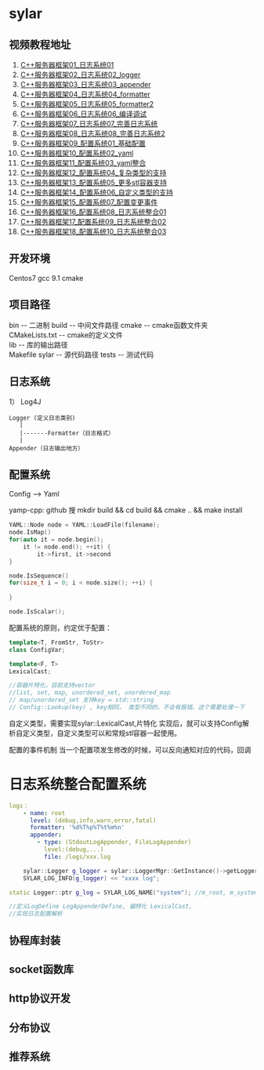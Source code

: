 # sylar

## 视频教程地址
1. [C++服务器框架01_日志系统01](https://www.bilibili.com/video/av52778994/?from=www.sylar.top "")
2. [C++服务器框架02_日志系统02_logger](https://www.bilibili.com/video/av52906685/?from=www.sylar.top "")
3. [C++服务器框架03_日志系统03_appender](https://www.bilibili.com/video/av52906934/?from=www.sylar.top "")
4. [C++服务器框架04_日志系统04_formatter](https://www.bilibili.com/video/av52907828/?from=www.sylar.top "")
5. [C++服务器框架05_日志系统05_formatter2](https://www.bilibili.com/video/av52907987/?from=www.sylar.top "")
6. [C++服务器框架06_日志系统06_编译调试](https://www.bilibili.com/video/av52908593/?from=www.sylar.top "")
7. [C++服务器框架07_日志系统07_完善日志系统](https://www.bilibili.com/video/av52908471/?from=www.sylar.top "")
8. [C++服务器框架08_日志系统08_完善日志系统2](https://www.bilibili.com/video/av52908727/?from=www.sylar.top "")
9. [C++服务器框架09_配置系统01_基础配置](https://www.bilibili.com/video/av52909181/?from=www.sylar.top "")
10. [C++服务器框架10_配置系统02_yaml](https://www.bilibili.com/video/av52909223/?from=www.sylar.top "")
11. [C++服务器框架11_配置系统03_yaml整合](https://www.bilibili.com/video/av52909256/?from=www.sylar.top "")
12. [C++服务器框架12_配置系统04_复杂类型的支持](https://www.bilibili.com/video/av52990220/?from=www.sylar.top "")
13. [C++服务器框架13_配置系统05_更多stl容器支持](https://www.bilibili.com/video/av52991045/?from=www.sylar.top "")
14. [C++服务器框架14_配置系统06_自定义类型的支持](https://www.bilibili.com/video/av52992071/?from=www.sylar.top "")
15. [C++服务器框架15_配置系统07_配置变更事件](https://www.bilibili.com/video/av52992614/?from=www.sylar.top "")
16. [C++服务器框架16_配置系统08_日志系统整合01](https://www.bilibili.com/video/av52993407/?from=www.sylar.top "")
17. [C++服务器框架17_配置系统09_日志系统整合02](https://www.bilibili.com/video/av52994250/?from=www.sylar.top "")
18. [C++服务器框架18_配置系统10_日志系统整合03](https://www.bilibili.com/video/av52995442/?from=www.sylar.top "")

## 开发环境
Centos7
gcc 9.1
cmake

## 项目路径
bin  -- 二进制
build -- 中间文件路径
cmake -- cmake函数文件夹
CMakeLists.txt -- cmake的定义文件  
lib -- 库的输出路径  
Makefile
sylar -- 源代码路径
tests -- 测试代码

## 日志系统
1）
    Log4J
    
    Logger (定义日志类别)
       |
       |-------Formatter（日志格式）
       |
    Appender（日志输出地方）
    
    
## 配置系统

Config --> Yaml

yamp-cpp: github 搜
mkdir build && cd build && cmake .. && make install

```cpp
YAML::Node node = YAML::LoadFile(filename);
node.IsMap()
for(auto it = node.begin();
    it != node.end(); ++it) {
        it->first, it->second
}

node.IsSequence()
for(size_t i = 0; i < node.size(); ++i) {
    
}

node.IsScalar();
```

配置系统的原则，约定优于配置：

```cpp
template<T, FromStr, ToStr>
class ConfigVar;

template<F, T>
LexicalCast;

//容器片特化，目前支持vector
//list, set, map, unordered_set, unordered_map
// map/unordered_set 支持key = std::string
// Config::Lookup(key) , key相同， 类型不同的，不会有报错。这个需要处理一下
```

自定义类型，需要实现sylar::LexicalCast,片特化
实现后，就可以支持Config解析自定义类型，自定义类型可以和常规stl容器一起使用。

配置的事件机制
当一个配置项发生修改的时候，可以反向通知对应的代码，回调

# 日志系统整合配置系统
```yaml
logs：
    - name: root
      level: (debug,info,warn,error,fatal)
      formatter: '%d%T%p%T%t%m%n'
      appender:
        - type: (StdoutLogAppender, FileLogAppender)
          level:(debug,...)
          file: /logs/xxx.log
```
```cpp
    sylar::Logger g_logger = sylar::LoggerMgr::GetInstance()->getLogger(name);
    SYLAR_LOG_INFO(g_logger) << "xxxx log";
```

```cpp
static Logger::ptr g_log = SYLAR_LOG_NAME("system"); //m_root, m_system-> m_root 当logger的appenders为空，使用root写logger
```

```cpp
//定义LogDefine LogAppenderDefine, 偏特化 LexicalCast,
//实现日志配置解析
```


## 协程库封装

## socket函数库

## http协议开发

## 分布协议

## 推荐系统
